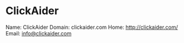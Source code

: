 
# ClickAider

Name: ClickAider
Domain: clickaider.com
Home: http://clickaider.com/
Email: info@clickaider.com
